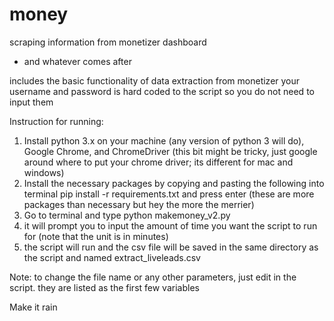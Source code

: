 # money
scraping information from monetizer dashboard
+ and whatever comes after

includes the basic functionality of data extraction from monetizer
your username and password is hard coded to the script so you do not need to input them 

Instruction for running: 
1. Install python 3.x on your machine (any version of python 3 will do), Google Chrome, and ChromeDriver (this bit might be tricky, just google around where to put your chrome driver; its different for mac and windows)
2. Install the necessary packages by copying and pasting the following into terminal 
	pip install -r requirements.txt
and press enter (these are more packages than necessary but hey the more the merrier) 
3. Go to terminal and type 
	python makemoney_v2.py
4. it will prompt you to input the amount of time you want the script to run for (note that the unit is in minutes) 
5. the script will run and the csv file will be saved in the same directory as the script and named extract_liveleads.csv

Note: to change the file name or any other parameters, just edit in the script. they are listed as the first few variables 

Make it rain